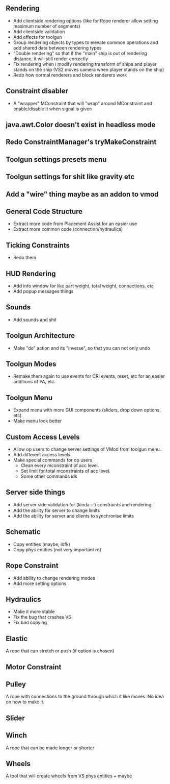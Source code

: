 ## Rendering
* Add clientside rendering options (like for Rope renderer allow setting maximum number of segments)
* Add clientside validation 
* Add effects for toolgun
* Group rendering objects by types to elevate common operations and add shared data between rendering types
* "Double rendering" so that if the "main" ship is out of rendering distance, it will still render correctly
* Fix rendering when i modify rendering transform of ships and player stands on the ship (VS2 moves camera when player stands on the ship) 
* Redo how normal renderers and block renderers work

## Constraint disabler
* A "wrapper" MConstraint that will "wrap" around MConstraint and enable/disable it when signal is given

## java.awt.Color doesn't exist in headless mode

## Redo ConstraintManager's tryMakeConstraint

## Toolgun settings presets menu

## Toolgun settings for shit like gravity etc

## Add a "wire" thing maybe as an addon to vmod

## General Code Structure
* Extract more code from Placement Assist for an easier use
* Extract more common code (connection/hydraulics)

## Ticking Constraints
* Redo them

## HUD Rendering
* Add info window for like part weight, total weight, connections, etc
* Add popup messages things

## Sounds
* Add sounds and shit

## Toolgun Architecture 
* Make "do" action and its "inverse", so that you can not only undo 

## Toolgun Modes
* Remake them again to use events for CRI events, reset, etc for an easier additions of PA, etc.

## Toolgun Menu
* Expand menu with more GUI components (sliders, drop down options, etc)
* Make menu look better

## Custom Access Levels
* Allow op users to change server settings of VMod from toolgun menu.
* Add different access levels
* Make special commands for op users
    * Clean every mconstraint of acc level.
    * Set limit for total mconstraints of acc level.
    * Some other commands idk

## Server side things
* Add server side validation for (kinda ✅) constraints and rendering
* Add the ability for server to change limits
* Add the ability for server and clients to synchronise limits

## Schematic
* Copy entities (maybe, idfk)
* Copy phys entities (not very important rn)

## Rope Constraint
* Add ability to change rendering modes
* Add more setting options

## Hydraulics
* Make it more stable
* Fix the bug that crashes VS
* Fix bad copying

## Elastic
A rope that can stretch or push (if option is chosen)

## Motor Constraint

## Pulley
A rope with connections to the ground through which it like moves. No idea on how to make it.

## Slider

## Winch
A rope that can be made longer or shorter

## Wheels
A tool that will create wheels from VS phys entities + maybe 
